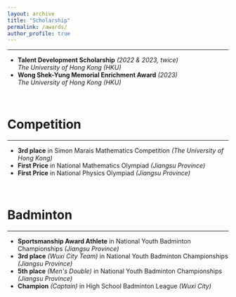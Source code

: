 ```yaml
---
layout: archive
title: "Scholarship"
permalink: /awards/
author_profile: true
---
```


---

* **Talent Development Scholarship** *(2022 & 2023, twice)*\
  *The University of Hong Kong (HKU)*
* **Wong Shek-Yung Memorial Enrichment Award** *(2023)*\
  *The University of Hong Kong (HKU)*

&nbsp;
# Competition
---

* **3rd place** in Simon Marais Mathematics Competition *(The University of Hong Kong)*
* **First Price** in National Mathematics Olympiad *(Jiangsu Province)*
* **First Price** in National Physics Olympiad *(Jiangsu Province)*

&nbsp;
# Badminton
---

* **Sportsmanship Award Athlete** in National Youth Badminton Championships *(Jiangsu Province)*
* **3rd place** *(Wuxi City Team)* in National Youth Badminton Championships *(Jiangsu Province)*
* **5th place** *(Men's Double)* in National Youth Badminton Championships *(Jiangsu Province)*
* **Champion** *(Captain)* in High School Badminton League *(Wuxi City)*
